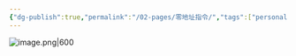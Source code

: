 ```yaml
---
{"dg-publish":true,"permalink":"/02-pages/零地址指令/","tags":["personal/blog","计算机组成原理/指令系统"]}
---
```


![image.png|600](https://yelanyanyu-img-bed.oss-cn-hangzhou.aliyuncs.com/img/blog/2024/11/20241129201819.png)
